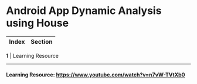 #  Android App Dynamic Analysis using House
Index | Section
--- | ---

**1** | Learning Resource

___


#### Learning Resource: https://www.youtube.com/watch?v=n7vW-TVtXb0

